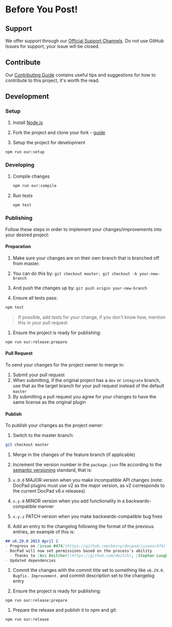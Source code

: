 <!--
<<<<<<< HEAD
2017 January 27
=======
2016 October 4
>>>>>>> origin/dev-updatedeps
https://github.com/bevry/base
-->

# Before You Post!

## Support

We offer support through our [Official Support Channels](https://bevry.me/support). Do not use GitHub Issues for support, your issue will be closed.


## Contribute

Our [Contributing Guide](https://learn.bevry.me/community/contribute) contains useful tips and suggestions for how to contribute to this project, it's worth the read.


## Development

### Setup

1. Install [Node.js](https://learn.bevry.me/node/install)

1. Fork the project and clone your fork - [guide](https://help.github.com/articles/fork-a-repo/)

1. Setup the project for development

  ``` bash
  npm run our:setup
  ```


### Developing

1. Compile changes

	``` bash
	npm run our:compile
	```

1. Run tests

	``` bash
	npm test
	```


### Publishing

Follow these steps in order to implement your changes/improvements into your desired project:


#### Preparation

1. Make sure your changes are on their own branch that is branched off from master.
  1. You can do this by: `git checkout master; git checkout -b your-new-branch`
  1. And push the changes up by: `git push origin your-new-branch`

1. Ensure all tests pass:

  ``` bash
  npm test
  ```

  > If possible, add tests for your change, if you don't know how, mention this in your pull request

1. Ensure the project is ready for publishing:

  ```
  npm run our:release:prepare
  ```


#### Pull Request

To send your changes for the project owner to merge in:

1. Submit your pull request
  1. When submitting, if the original project has a `dev` or `integrate` branch, use that as the target branch for your pull request instead of the default `master`
  1. By submitting a pull request you agree for your changes to have the same license as the original plugin


#### Publish

To publish your changes as the project owner:

1. Switch to the master branch:

  ``` bash
  git checkout master
  ```

1. Merge in the changes of the feature branch (if applicable)

1. Increment the version number in the `package.json` file according to the [semantic versioning](http://semver.org) standard, that is:
  1. `x.0.0` MAJOR version when you make incompatible API changes (note: DocPad plugins must use v2 as the major version, as v2 corresponds to the current DocPad v6.x releases)
  1. `x.y.0` MINOR version when you add functionality in a backwards-compatible manner
  1. `x.y.z` PATCH version when you make backwards-compatible bug fixes

1. Add an entry to the changelog following the format of the previous entries, an example of this is:

  ``` markdown
  ## v6.29.0 2013 April 1
  - Progress on [issue #474](https://github.com/bevry/docpad/issues/474)
  - DocPad will now set permissions based on the process's ability
    - Thanks to [Avi Deitcher](https://github.com/deitch), [Stephan Lough](https://github.com/stephanlough) for [issue #165](https://github.com/bevry/docpad/issues/165)
  - Updated dependencies
  ```


1. Commit the changes with the commit title set to something like `v6.29.0. Bugfix. Improvement.` and commit description set to the changelog entry


1. Ensure the project is ready for publishing:

  ```
  npm run our:release:prepare
  ```

1. Prepare the release and publish it to npm and git:

  ``` bash
  npm run our:release
  ```
